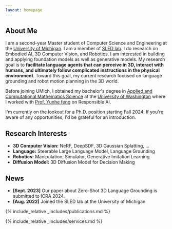 ```yaml
---
layout: homepage
---
```


## About Me

I am a second-year Master student of Computer Science and Engineering at the [University of Michigan](https://umich.edu/). I am a member of [SLED lab](https://sled.eecs.umich.edu/). I do research on Embodied AI, 3D Computer Vision, and Robotics. I am interested in building and applying foundation models as well as generative models. My research goal is to **facilitate language agents that can perceive in 3D, interact with humans, and ultimately follow complicated instructions in the physical environment**. Toward this goal, my current research focused on language grounding and robot motion planning in the 3D world.

Before joining UMich, I obtained my bachelor's degree in [Applied and Computational Mathematics Science](https://acms.washington.edu/) at the [University of Washington](https://www.washington.edu/) where I worked with [Prof. Yunhe feng](https://yunhefeng.me/) on Responsible AI.

I'm currently on the lookout for a Ph.D. position starting Fall 2024. If you're aware of any opportunities, I'd be grateful for an introduction.
## Research Interests

- **3D Computer Vision:** NeRF, DeepSDF, 3D Gaussian Splatting, ...
- **Language:** Steerable Large Language Model, Language Grounding
- **Robotics:** Manipulation, Simulator, Generative Imitation Learning
- **Diffusion Model:** 3D Diffusion Model for Decision Making

## News

- **[Sept. 2023]** Our paper about Zero-Shot 3D Language Grounding is submitted to ICRA 2024.
- **[Aug. 2022]** Joined the SLED lab at the University of Michigan

{% include_relative _includes/publications.md %}

{% include_relative _includes/services.md %}
